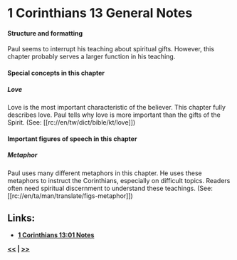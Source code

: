 # 1 Corinthians 13 General Notes #

#### Structure and formatting ####

Paul seems to interrupt his teaching about spiritual gifts. However, this chapter probably serves a larger function in his teaching.

#### Special concepts in this chapter ####

##### Love #####

Love is the most important characteristic of the believer. This chapter fully describes love. Paul tells why love is more important than the gifts of the Spirit. (See: [[rc://en/tw/dict/bible/kt/love]])

#### Important figures of speech in this chapter ####

##### Metaphor #####

Paul uses many different metaphors in this chapter. He uses these metaphors to instruct the Corinthians, especially on difficult topics. Readers often need spiritual discernment to understand these teachings. (See: [[rc://en/ta/man/translate/figs-metaphor]])

## Links: ##

* __[1 Corinthians 13:01 Notes](./01.md)__

__[<<](../12/intro.md) | [>>](../14/intro.md)__

